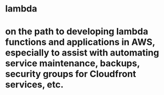# lambda

# on the path to developing lambda functions and applications in AWS, especially to assist with automating service maintenance, backups, security groups for Cloudfront services, etc.
